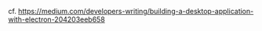 cf. https://medium.com/developers-writing/building-a-desktop-application-with-electron-204203eeb658
